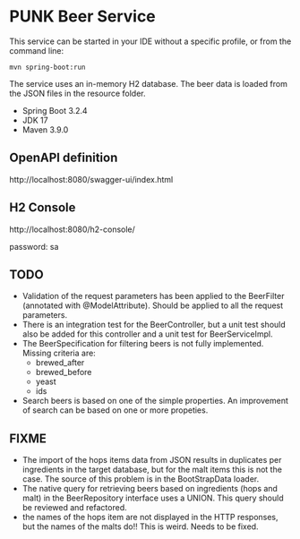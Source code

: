 # PUNK Beer Service

This service can be started in your IDE without a specific profile, or from the command line:

``mvn spring-boot:run``

The service uses an in-memory H2 database. The beer data is loaded from the JSON files in the resource folder.

- Spring Boot 3.2.4
- JDK 17
- Maven 3.9.0

## OpenAPI definition
http://localhost:8080/swagger-ui/index.html

## H2 Console
http://localhost:8080/h2-console/

password: sa

## TODO
- Validation of the request parameters has been applied to the BeerFilter (annotated with @ModelAttribute). Should be applied to all the request parameters.
- There is an integration test for the BeerController, but a unit test should also be added for this controller and a unit test for BeerServiceImpl.
- The BeerSpecification for filtering beers is not fully implemented. Missing criteria are:
  - brewed_after
  - brewed_before
  - yeast
  - ids
- Search beers is based on one of the simple properties. An improvement of search can be based on one or more propeties.

## FIXME
- The import of the hops items data from JSON results in duplicates per ingredients in the target database, but for the malt items this is not the case. The source of this problem is in the BootStrapData loader.
- The native query for retrieving beers based on ingredients (hops and malt) in the BeerRepository interface uses a UNION. This query should be reviewed and refactored.
- the names of the hops item are not displayed in the HTTP responses, but the names of the malts do!! This is weird. Needs to be fixed.

